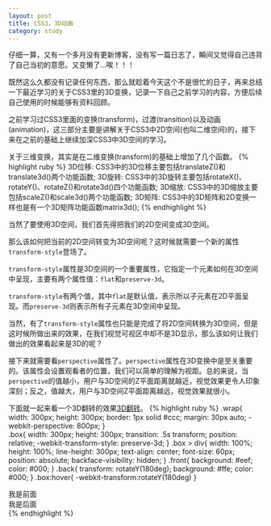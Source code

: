 ```yaml
---
layout: post
title: CSS3，3D动画
category: study
---
```


仔细一算，又有一个多月没有更新博客，没有写一篇日志了，瞬间又觉得自己违背了自己当初的意愿。又变懒了...唉！！！

既然这么久都没有记录任何东西，那么就趁着今天这个不是很忙的日子，再来总结一下最近学习的关于CSS3里的3D变换，记录一下自己之前学习的内容，方便后续自己使用的时候能够有资料回顾。

之前学习过CSS3里面的变换(transform)，过渡(transition)以及动画(animation)，这三部分主要是讲解关于CSS3中2D空间(也叫二维空间)的，接下来在之前的基础上继续加深CSS3中3D空间的学习。

关于三维变换，其实是在二维变换(transform)的基础上增加了几个函数。
{% highlight ruby %}
3D位移: CSS3中的3D位移主要包括translateZ()和translate3d()两个功能函数;
3D旋转: CSS3中的3D旋转主要包括rotateX()、rotateY()、rotateZ()和rotate3d()四个功能函数;
3D缩放: CSS3中的3D缩放主要包括scaleZ()和scale3d()两个功能函数;
3D矩阵: CSS3中的3D矩阵和2D变换一样也是有一个3D矩阵功能函数matrix3d();
{% endhighlight %}

当然了要使用3D空间，我们首先得把我们的2D空间变成3D空间。

那么该如何把当前的2D空间转变为3D空间呢？这时候就需要一个新的属性`transform-style`登场了。

`transform-style`属性是3D空间的一个重要属性，它指定一个元素如何在3D空间中呈现，主要有两个属性值：`flat`和`preserve-3d`。

`transform-style`有两个值，其中`flat`是默认值，表示所以子元素在2D平面呈现。而`preserve-3d`则表示所有子元素在3D空间中呈现。

当然，有了`transform-style`属性也只能是完成了将2D空间转换为3D空间，但是这时候所做出来的效果，在我们视觉可视区中却不是3D显示，那么该如何让我们做出的效果看起来是3D的呢？

接下来就需要看`perspective`属性了。`perspective`属性在3D变换中是至关重要的。该属性会设置观看者的位置，我们可以简单的理解为视距。总的来说，当`perspective`的值越小，用户与3D空间的Z平面距离就越近，视觉效果更令人印象深刻；反之，值越大，用户与3D空间Z平面距离越远，视觉效果就很小。

下面就一起来看一个3D翻转的效果[3D翻转](http://myadmin.github.io/demo/demo-css3/css3-3d/css3-transform-3d.html)。
{% highlight ruby %}
.wrap{
	width: 300px;
	height: 300px;
	border: 1px solid #ccc;
	margin: 30px auto;
	-webkit-perspective: 800px;
}	
.box{
	width: 300px;
	height: 300px;
	transition: .5s transform;
	position: relative;
	-webkit-transform-style: preserve-3d;
}
.box > div{
	width: 100%;
	height: 100%;
	line-height: 300px;
	text-align: center;
	font-size: 60px;
	position: absolute;
	backface-visibility: hidden;
}
.front{
	background: #eef;
	color: #000;
}
.back{
	transform: rotateY(180deg);
	background: #ffe;
	color: #000;
}
.box:hover{
	-webkit-transform:rotateY(180deg)
}

<div class="wrap">
	<div class="box">
		<div class="front">我是前面</div>
		<div class="back">我是后面</div>
	</div>
</div>	
{% endhighlight %}


